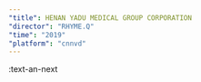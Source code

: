 ```yaml
---
"title": HENAN YADU MEDICAL GROUP CORPORATION
"director": "RHYME.Q"
"time": "2019"
"platform": "cnnvd"
---
```


:text-an-next